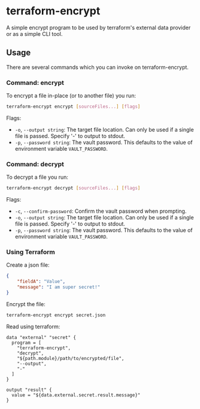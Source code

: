 # terraform-encrypt

A simple encrypt program to be used by terraform's external data provider or as a simple CLI tool.

## Usage

There are several commands which you can invoke on terraform-encrypt.

### Command: encrypt

To encrypt a file in-place (or to another file) you run:

```bash
terraform-encrypt encrypt [sourceFiles...] [flags]
```

Flags:
 - `-o`, `--output string`:     The target file location. Can only be used if a single file is passed. Specify '-' to output to stdout.
 - `-p`, `--password string`:   The vault password. This defaults to the value of environment variable `VAULT_PASSWORD`.

### Command: decrypt

To decrypt a file you run:

```bash
terraform-encrypt decrypt [sourceFiles...] [flags]
```

Flags:
 - `-c`, `--confirm-password`:  Confirm the vault password when prompting.
 - `-o`, `--output string`:     The target file location. Can only be used if a single file is passed. Specify '-' to output to stdout.
 - `-p`, `--password string`:   The vault password. This defaults to the value of environment variable `VAULT_PASSWORD`.

### Using Terraform

Create a json file:

```json
{
    "fieldA": "Value",
    "message": "I am super secret!"
}
```

Encrypt the file:

```bash
terraform-encrypt encrypt secret.json
```

Read using terraform:

````hcl
data "external" "secret" {
  program = [
    "terraform-encrypt",
    "decrypt",
    "${path.module}/path/to/encrypted/file",
    "--output",
    "-"
  ]
}

output "result" {
  value = "${data.external.secret.result.message}"
}
````

